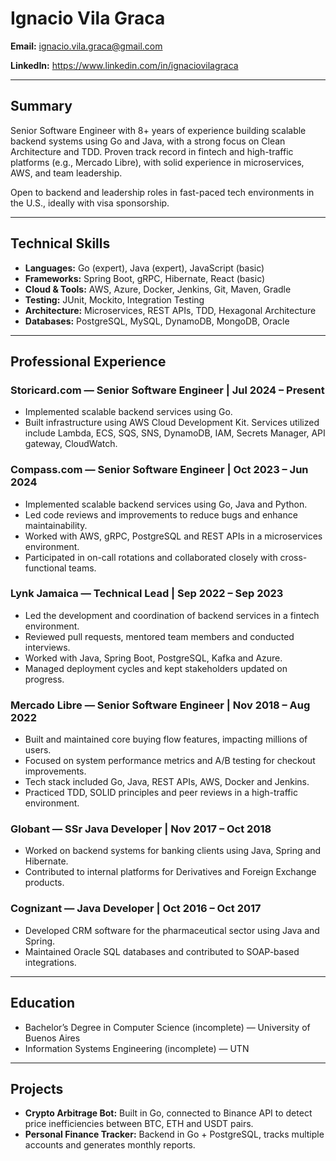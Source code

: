 # Ignacio Vila Graca

**Email:** ignacio.vila.graca@gmail.com

**LinkedIn:** https://www.linkedin.com/in/ignaciovilagraca

---

## Summary

Senior Software Engineer with 8+ years of experience building scalable backend systems using Go and Java, with a strong focus on Clean Architecture and TDD. Proven track record in fintech and high-traffic platforms (e.g., Mercado Libre), with solid experience in microservices, AWS, and team leadership.

Open to backend and leadership roles in fast-paced tech environments in the U.S., ideally with visa sponsorship.

---

## Technical Skills

- **Languages:** Go (expert), Java (expert), JavaScript (basic)  
- **Frameworks:** Spring Boot, gRPC, Hibernate, React (basic)  
- **Cloud & Tools:** AWS, Azure, Docker, Jenkins, Git, Maven, Gradle  
- **Testing:** JUnit, Mockito, Integration Testing  
- **Architecture:** Microservices, REST APIs, TDD, Hexagonal Architecture  
- **Databases:** PostgreSQL, MySQL, DynamoDB, MongoDB, Oracle

---

## Professional Experience

### Storicard.com — Senior Software Engineer | Jul 2024 – Present
- Implemented scalable backend services using Go.
- Built infrastructure using AWS Cloud Development Kit. Services utilized include Lambda, ECS, SQS, SNS, DynamoDB, IAM, Secrets Manager, API gateway, CloudWatch.

### Compass.com — Senior Software Engineer | Oct 2023 – Jun 2024
- Implemented scalable backend services using Go, Java and Python.
- Led code reviews and improvements to reduce bugs and enhance maintainability.
- Worked with AWS, gRPC, PostgreSQL and REST APIs in a microservices environment.
- Participated in on-call rotations and collaborated closely with cross-functional teams.

### Lynk Jamaica — Technical Lead | Sep 2022 – Sep 2023
- Led the development and coordination of backend services in a fintech environment.
- Reviewed pull requests, mentored team members and conducted interviews.
- Worked with Java, Spring Boot, PostgreSQL, Kafka and Azure.
- Managed deployment cycles and kept stakeholders updated on progress.

### Mercado Libre — Senior Software Engineer | Nov 2018 – Aug 2022
- Built and maintained core buying flow features, impacting millions of users.
- Focused on system performance metrics and A/B testing for checkout improvements.
- Tech stack included Go, Java, REST APIs, AWS, Docker and Jenkins.
- Practiced TDD, SOLID principles and peer reviews in a high-traffic environment.

### Globant — SSr Java Developer | Nov 2017 – Oct 2018
- Worked on backend systems for banking clients using Java, Spring and Hibernate.
- Contributed to internal platforms for Derivatives and Foreign Exchange products.

### Cognizant — Java Developer | Oct 2016 – Oct 2017
- Developed CRM software for the pharmaceutical sector using Java and Spring.
- Maintained Oracle SQL databases and contributed to SOAP-based integrations.

---

## Education

- Bachelor’s Degree in Computer Science (incomplete) — University of Buenos Aires  
- Information Systems Engineering (incomplete) — UTN

---

## Projects

- **Crypto Arbitrage Bot:** Built in Go, connected to Binance API to detect price inefficiencies between BTC, ETH and USDT pairs.  
- **Personal Finance Tracker:** Backend in Go + PostgreSQL, tracks multiple accounts and generates monthly reports.
